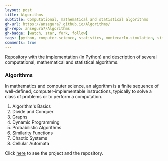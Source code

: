 ```yaml
---
layout: post
title: Algorithms
subtitle: Computational, mathematical and statistical algorithms
gh-url: https://ansegura7.github.io/Algorithms/
gh-repo: ansegura7/Algorithms
gh-badge: [watch, star, fork, follow]
tags: [python, computer-science, statistics, montecarlo-simulation, similarity-measures, chaotic-systems, cellular-automata, prime-numbers, fractals, graph, dijkstra-algorithm, networkx]
comments: true
---
```


Repository with the implementation (in Python) and description of several computational, mathematical and statistical algorithms.

### Algorithms
In mathematics and computer science, an algorithm is a finite sequence of well-defined, computer-implementable instructions, typically to solve a class of problems or to perform a computation.

1. Algorithm's Basics
2. Divide and Conquer
3. Graphs
4. Dynamic Programming
5. Probabilistic Algorithms
6. Similarity Functions
7. Chaotic Systems
8. Cellular Automata

Click [here](https://ansegura7.github.io/Algorithms/) to see the project and the repository.
